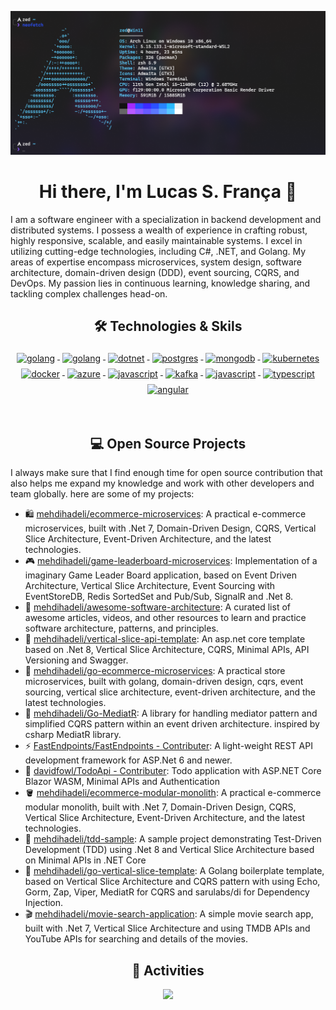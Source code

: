 ![](assets/header.png)

<h1 align="center">Hi there, I'm Lucas S. França 👋</h1>

I am a software engineer with a specialization in backend development and distributed systems. I possess a wealth of experience in crafting robust, highly responsive, scalable, and easily maintainable systems. I excel in utilizing cutting-edge technologies, including C#, .NET, and Golang. My areas of expertise encompass microservices, system design, software architecture, domain-driven design (DDD), event sourcing, CQRS, and DevOps. My passion lies in continuous learning, knowledge sharing, and tackling complex challenges head-on.


<h2 align="center">🛠 Technologies & Skils</h2>

<p align="center">
    <a href="">
        <img src="https://cdn.jsdelivr.net/gh/devicons/devicon/icons/csharp/csharp-original.svg" alt="golang" width="54"
            height="54" style="vertical-align:top; margin:4px;">
    </a>
    <a href="https://go.dev/">
        <img src="https://cdn.jsdelivr.net/gh/devicons/devicon/icons/go/go-original-wordmark.svg" alt="golang"
            width="54" height="54" style="vertical-align:top; margin:4px;">
    </a>
    <a href="https://dotnet.microsoft.com/">
        <img src="https://cdn.jsdelivr.net/gh/devicons/devicon/icons/dotnetcore/dotnetcore-original.svg" width="54"
            height="54" alt="dotnet" style="vertical-align:top; margin:4px;">
    </a>
    <a href="">
        <img src="https://cdn.jsdelivr.net/gh/devicons/devicon/icons/postgresql/postgresql-original-wordmark.svg"
            width="54" height="54" alt="postgres" style="vertical-align:top; margin:4px">
    </a>
    <a href="https://www.mongodb.com/">
        <img src="https://cdn.jsdelivr.net/gh/devicons/devicon/icons/mongodb/mongodb-original-wordmark.svg" width="54"
            height="54" alt="mongodb" style="vertical-align:top; margin:4px;">
    </a>
    <a href="">
        <img src="https://cdn.jsdelivr.net/gh/devicons/devicon/icons/kubernetes/kubernetes-plain.svg" width="54"
            height="54" alt="kubernetes" style="vertical-align:top; margin:4px;">
    </a>
    <a href="https://hub.docker.com/">
        <img src="https://cdn.jsdelivr.net/gh/devicons/devicon/icons/docker/docker-original-wordmark.svg" width="54"
            height="54" alt="docker" style="vertical-align:top; margin:4px">
    </a>
    <a href="https://azure.microsoft.com">
        <img src="https://cdn.jsdelivr.net/gh/devicons/devicon/icons/azure/azure-original.svg" width="54" height="54"
            alt="azure" style="vertical-align:top; margin:4px">
    </a>
    <a href="">
        <img src="https://www.vectorlogo.zone/logos/rabbitmq/rabbitmq-icon.svg" width="54" height="54" alt="javascript"
            style="vertical-align:top; margin:4px">
    </a>
    <a href="">
        <img src="https://cdn.jsdelivr.net/gh/devicons/devicon/icons/apachekafka/apachekafka-original.svg"
            width="64" height="64" alt="kafka" style="vertical-align:top; margin:4px;">
    </a>
    <a href="">
        <img src="https://cdn.jsdelivr.net/gh/devicons/devicon/icons/javascript/javascript-original.svg" width="54"
            height="54" alt="javascript" style="vertical-align:top; margin:4px">
    </a>
    <a href="">
        <img src="https://cdn.jsdelivr.net/gh/devicons/devicon/icons/typescript/typescript-original.svg"
            alt="typescript" width="54" height="54" style="vertical-align:top; margin:4px;">
    </a>
    <a href="">
        <img src="https://cdn.jsdelivr.net/gh/devicons/devicon/icons/angularjs/angularjs-original.svg" width="54"
            height="54" alt="angular" style="vertical-align:top; margin:4px">
    </a>
</p>

<br/>

<h2 align="center">💻 Open Source Projects</h2>

<p align="left">
  I always make sure that I find enough time for open source contribution that also helps me expand my knowledge and work with other developers and team globally. here are some of my projects:
</p>

- 🛍️ [mehdihadeli/ecommerce-microservices](https://github.com/mehdihadeli/ecommerce-microservices): A practical e-commerce microservices, built with .Net 7, Domain-Driven Design, CQRS, Vertical Slice Architecture, Event-Driven Architecture, and the latest technologies.
- 🎮 [mehdihadeli/game-leaderboard-microservices](https://github.com/mehdihadeli/game-leaderboard-microservices): Implementation of a imaginary Game Leader Board application, based on Event Driven Architecture, Vertical Slice Architecture, Event Sourcing with EventStoreDB, Redis SortedSet and Pub/Sub, SignalR and .Net 8.
- 🚀 [mehdihadeli/awesome-software-architecture](https://github.com/mehdihadeli/awesome-software-architecture): A curated list of awesome articles, videos, and other resources to learn and practice software architecture, patterns, and principles.
- 🐉 [mehdihadeli/vertical-slice-api-template](https://github.com/mehdihadeli/vertical-slice-api-template): An asp.net core template based on .Net 8, Vertical Slice Architecture, CQRS, Minimal APIs, API Versioning and Swagger.
- 🧺 [mehdihadeli/go-ecommerce-microservices](https://github.com/mehdihadeli/go-ecommerce-microservices): A practical store microservices, built with golang, domain-driven design, cqrs, event sourcing, vertical slice architecture, event-driven architecture, and the latest technologies.
- 🚃 [mehdihadeli/Go-MediatR](https://github.com/mehdihadeli/Go-MediatR): A library for handling mediator pattern and simplified CQRS pattern within an event driven architecture. inspired by csharp MediatR library.
- ⚡ [FastEndpoints/FastEndpoints - Contributer](https://github.com/FastEndpoints/FastEndpoints): A light-weight REST API development framework for ASP.Net 6 and newer.
- 📙 [davidfowl/TodoApi - Contributer](https://github.com/davidfowl/TodoApi): Todo application with ASP.NET Core Blazor WASM, Minimal APIs and Authentication
- 🪣 [mehdihadeli/ecommerce-modular-monolith](https://github.com/mehdihadeli/ecommerce-modular-monolith): A practical e-commerce modular monolith, built with .Net 7, Domain-Driven Design, CQRS, Vertical Slice Architecture, Event-Driven Architecture, and the latest technologies.
- 🧪 [mehdihadeli/tdd-sample](https://github.com/mehdihadeli/tdd-sample): A sample project demonstrating Test-Driven Development (TDD) using .Net 8 and Vertical Slice Architecture based on Minimal APIs in .NET Core
- 🥷 [mehdihadeli/go-vertical-slice-template](https://github.com/mehdihadeli/go-vertical-slice-template): A Golang boilerplate template, based on Vertical Slice Architecture and CQRS pattern with using Echo, Gorm, Zap, Viper, MediatR for CQRS and sarulabs/di for Dependency Injection.
- 🎬 [mehdihadeli/movie-search-application](https://github.com/mehdihadeli/movie-search-application): A simple movie search app, built with .Net 7, Vertical Slice Architecture and using TMDB APIs and YouTube APIs for searching and details of the movies.

<h2 align="center">🚀 Activities</h2>
<p align="center">
  <a href="#" alt="mehdi hadeli's github stats"><img src="https://github-readme-stats.vercel.app/api?username=mehdihadeli" /></a>
</p>
